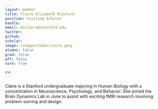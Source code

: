 ```yaml
---
layout: member
title: Claire Elizabeth McIntyre
position: Visiting Scholar
handle:
email: mcclaire@stanford.edu
twitter:
github:
scholar:
image: /images/team/claire.jpeg
alumni: false
grad: false
aff: false
core: true

cv:
---
```


Claire is a Stanford undergraduate majoring in Human Biology with a concentration in Neuroscience, Psychology, and Behavior. She joined the Brain Dynamics Lab in June to assist with exciting fMRI research involving problem-solving and design.
